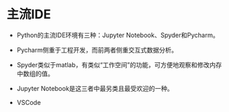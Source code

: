 # 主流IDE



- Python的主流IDE环境有三种：Jupyter Notebook、Spyder和Pycharm。

- Pycharm侧重于工程开发，而前两者侧重交互式数据分析。

- Spyder类似于matlab，有类似“工作空间”的功能，可方便地观察和修改内存中数组的值。

- Jupyter Notebook是这三者中最另类且最受欢迎的一种。

- VSCode